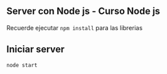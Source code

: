 ## Server con Node js - Curso Node js

Recuerde ejecutar ```npm install``` para las librerias

## Iniciar server

```
node start
```